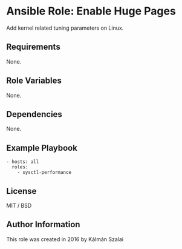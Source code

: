 # Ansible Role: Enable Huge Pages

Add kernel related tuning parameters on Linux.

## Requirements

None.

## Role Variables

None.

## Dependencies

None.

## Example Playbook

    - hosts: all
      roles:
        - sysctl-performance

## License

MIT / BSD

## Author Information

This role was created in 2016 by Kálmán Szalai
